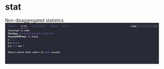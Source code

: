 # stat
Non-disaggregated statistics
<img src="https://raw.githubusercontent.com/VarinCode/stat/main/img/runcode.png" alt="" />
